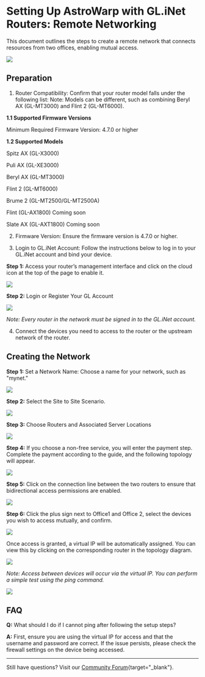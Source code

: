 # Setting Up AstroWarp with GL.iNet Routers: **Remote Networking**

This document outlines the steps to create a remote network that connects resources from two offices, enabling mutual access.

![](../images/scenario_remote_networking_topology.png)

## Preparation

1. Router Compatibility: Confirm that your router model falls under the following list: 
    Note: Models can be different, such as combining Beryl AX (GL-MT3000) and Flint 2 (GL-MT6000).

  **1.1 Supported Firmware Versions**

  Minimum Required Firmware Version: 4.7.0 or higher

  **1.2 Supported Models**

  Spitz AX (GL-X3000)

  Puli AX (GL-XE3000)

  Beryl AX (GL-MT3000)

  Flint 2 (GL-MT6000)

 Brume 2 (GL-MT2500/GL-MT2500A)

 Flint (GL-AX1800) Coming soon

 Slate AX (GL-AXT1800) Coming soon

2. Firmware Version: Ensure the firmware version is 4.7.0 or higher.

3. Login to GL.iNet Account: Follow the instructions below to log in to your GL.iNet account and bind your device.

  **Step 1:** Access your router’s management interface and click on the cloud icon at the top of the page to enable it.

  ![](../images/router_top_cloud_icon.png)

  **Step 2:** Login or Register Your GL Account

![](../images/router_login_cloud.png)

  *Note: Every router in the network must be signed in to the GL.iNet account.*

4. Connect the devices you need to access to the router or the upstream network of the router.

## **Creating the Network**

**Step 1:** Set a Network Name: Choose a name for your network, such as "mynet."

![](../images/astrowarp_give_name_for_network.png)

**Step 2:** Select the Site to Site Scenario.

![](../images/select_s2s_scenario.png)

**Step 3:** Choose Routers and Associated Server Locations

![](../images/astrowarp_select_routers.png)

**Step 4:** If you choose a non-free service, you will enter the payment step. Complete the payment according to the guide, and the following topology will appear.

![](../images/astrowarp_s2s_inited_topology.png)

**Step 5:** Click on the connection line between the two routers to ensure that bidirectional access permissions are enabled.

![](../images/astrowarp_set_resource_and_permission_remote_networking.png)

**Step 6:** Click the plus sign next to Office1 and Office 2, select the devices you wish to access mutually, and confirm.

![](../images/astrowarp_select_resource.png)

Once access is granted, a virtual IP will be automatically assigned. You can view this by clicking on the corresponding router in the topology diagram.

![](../images/astrowarp_check_virtual_ip.png)



*Note: Access between devices will occur via the virtual IP. You can perform a simple test using the ping command.*

![](../images/ping_result.png)

## **FAQ** 

**Q:** What should I do if I cannot ping after following the setup steps?

**A:** First, ensure you are using the virtual IP for access and that the username and password are correct. If the issue persists, please check the firewall settings on the device being accessed.

---

Still have questions? Visit our [Community Forum](https://forum.gl-inet.com){target="_blank"}.
